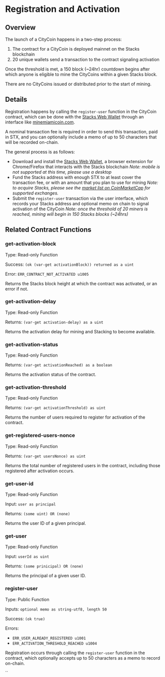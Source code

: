 # Registration and Activation

## Overview

The launch of a CityCoin happens in a two-step process:

1. The contract for a CityCoin is deployed mainnet on the Stacks blockchain
2. 20 unique wallets send a transaction to the contract signaling activation

Once the threshold is met, a 150 block \(~24hr\) countdown begins after which anyone is eligible to mine the CityCoins within a given Stacks block.

There are no CityCoins issued or distributed prior to the start of mining.

## Details

Registration happens by calling the `register-user` function in the CityCoin contract, which can be done with the [Stacks Web Wallet](https://hiro.so/wallet/install-web) through an interface like [minemiamicoin.com](https://minemiamicoin.com).

A nominal transaction fee is required in order to send this transaction, paid in STX, and you can optionally include a memo of up to 50 characters that will be recorded on-chain.

The general process is as follows:

* Download and install the [Stacks Web Wallet](https://hiro.so/wallet/install-web), a browser extension for Chrome/Firefox that interacts with the Stacks blockchain _Note: mobile is not supported at this time, please use a desktop_
* Fund the Stacks address with enough STX to at least cover the transaction fee, or with an amount that you plan to use for mining _Note: to acquire Stacks, please see the_ [_market list on CoinMarketCap_](https://coinmarketcap.com/currencies/stacks/markets/) _for supported exchanges._
* Submit the `register-user` transaction via the user interface, which records your Stacks address and optional memo on chain to signal activation of the CityCoin _Note: once the threshold of 20 miners is reached, mining will begin in 150 Stacks blocks \(~24hrs\)_

## Related Contract Functions

### get-activation-block

Type: Read-only Function

Success: `(ok (var-get activationBlock)) returned as a uint`

Error: `ERR_CONTRACT_NOT_ACTIVATED u1005`

Returns the Stacks block height at which the contract was activated, or an error if not.

### get-activation-delay

Type: Read-only Function

Returns: `(var-get activation-delay) as a uint`

Returns the activation delay for mining and Stacking to become available.

### get-activation-status

Type: Read-only Function

Returns: `(var-get activationReached) as a boolean`

Returns the activation status of the contract.

### get-activation-threshold

Type: Read-only Function

Returns: `(var-get activationThreshold) as uint`

Returns the number of users required to register for activation of the contract.

### get-registered-users-nonce

Type: Read-only Function

Returns: `(var-get usersNonce) as uint`

Returns the total number of registered users in the contract, including those registered after activation occurs.

### get-user-id

Type: Read-only Function

Input: `user as principal`

Returns: `(some uint) OR (none)`

Returns the user ID of a given principal.

### get-user

Type: Read-only Function

Input: `userId as uint`

Returns: `(some prinicipal) OR (none)`

Returns the principal of a given user ID.

### register-user

Type: Public Function

Inputs: `optional memo as string-utf8, length 50`

Success: `(ok true)` 

Errors:

* `ERR_USER_ALREADY_REGISTERED u1001`
* `ERR_ACTIVATION_THRESHOLD_REACHED u1004`

Registration occurs through calling the `register-user` function in the contract, which optionally accepts up to 50 characters as a memo to record on-chain.





\`\`



